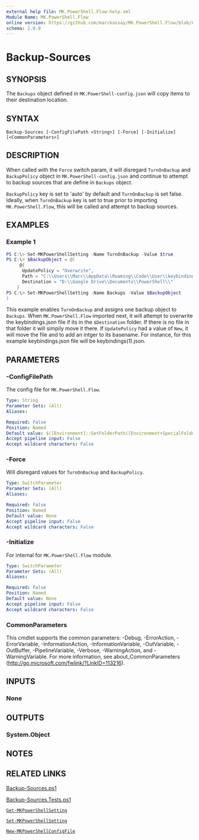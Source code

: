 ```yaml
---
external help file: MK.PowerShell.Flow-help.xml
Module Name: MK.PowerShell.Flow
online version: https://github.com/marckassay/MK.PowerShell.Flow/blob/0.0.2/docs/Backup-Sources.md
schema: 2.0.0
---
```


# Backup-Sources

## SYNOPSIS
The `Backups` object defined in `MK.PowerShell-config.json` will copy items to their destination location.

## SYNTAX

```
Backup-Sources [-ConfigFilePath <String>] [-Force] [-Initialize] [<CommonParameters>]
```

## DESCRIPTION
When called with the `Force` switch param, it will disregard `TurnOnBackup` and `BackupPolicy` object in `MK.PowerShell-config.json` and continue to attempt to backup sources that are define in `Backups` object.

 `BackupPolicy` key is set to 'auto' by default and `TurnOnBackup` is set false. Ideally, when `TurnOnBackup` key is set to true prior to importing `MK.PowerShell.Flow`, this will be called and attempt to backup sources.

## EXAMPLES

### Example 1
```powershell
PS C:\> Set-MKPowerShellSetting -Name TurnOnBackup -Value $true
PS C:\> $BackupObject = @(
     @{
      UpdatePolicy = "Overwrite",
      Path = "C:\\Users\\Marc\\AppData\\Roaming\\Code\\User\\keybindings.json",
      Destination = "D:\\Google Drive\\Documents\\PowerShell\\"
    }
PS C:\> Set-MKPowerShellSetting -Name Backups -Value $BackupObject
)
```

This example enables `TurnOnBackup` and assigns one backup object to `Backups`. When `MK.PowerShell.Flow` imported next, it will attempt to overwrite the keybindings.json file if its in the `$Destination` folder. If there is no file in that folder it will simpily move it there. If `UpdatePolicy` had a value of `New`, it will move the file and to add an intger to its basename. For instance, for this example keybindings.json file will be keybindings(1).json.

## PARAMETERS

### -ConfigFilePath
The config file for `MK.PowerShell.Flow`.

```yaml
Type: String
Parameter Sets: (All)
Aliases:

Required: False
Position: Named
Default value: $([Environment]::GetFolderPath([Environment+SpecialFolder]::ApplicationData) + "\MK.PowerShell\MK.PowerShell-config.json")
Accept pipeline input: False
Accept wildcard characters: False
```

### -Force
Will disregard values for `TurnOnBackup` and `BackupPolicy`.

```yaml
Type: SwitchParameter
Parameter Sets: (All)
Aliases:

Required: False
Position: Named
Default value: None
Accept pipeline input: False
Accept wildcard characters: False
```

### -Initialize
For internal for `MK.PowerShell.Flow` module.

```yaml
Type: SwitchParameter
Parameter Sets: (All)
Aliases:

Required: False
Position: Named
Default value: None
Accept pipeline input: False
Accept wildcard characters: False
```

### CommonParameters
This cmdlet supports the common parameters: -Debug, -ErrorAction, -ErrorVariable, -InformationAction, -InformationVariable, -OutVariable, -OutBuffer, -PipelineVariable, -Verbose, -WarningAction, and -WarningVariable. For more information, see about_CommonParameters (http://go.microsoft.com/fwlink/?LinkID=113216).

## INPUTS

### None

## OUTPUTS

### System.Object

## NOTES

## RELATED LINKS

[Backup-Sources.ps1](https://github.com/marckassay/MK.PowerShell.Flow/blob/0.0.2/src/management/backupsources/Backup-Sources.ps1)

[Backup-Sources.Tests.ps1](https://github.com/marckassay/MK.PowerShell.Flow/blob/0.0.2/test/management/backupsources/Backup-Sources.Tests.ps1)

[`Get-MKPowerShellSetting`](https://github.com/marckassay/MK.PowerShell.Flow/blob/0.0.2/docs/Get-MKPowerShellSetting.md)

[`Set-MKPowerShellSetting`](https://github.com/marckassay/MK.PowerShell.Flow/blob/0.0.2/docs/Set-MKPowerShellSetting.md)

[`New-MKPowerShellConfigFile`](https://github.com/marckassay/MK.PowerShell.Flow/blob/0.0.2/docs/New-MKPowerShellConfigFile.md)

